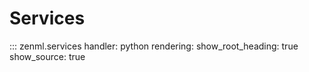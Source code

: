 # Services

::: zenml.services
    handler: python
    rendering:
      show_root_heading: true
      show_source: true
